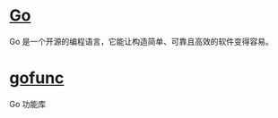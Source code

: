 # [Go](https://github.com/angenalZZZ/Go)
Go 是一个开源的编程语言，它能让构造简单、可靠且高效的软件变得容易。

# [gofunc](https://github.com/angenalZZZ/gofunc)
Go 功能库
